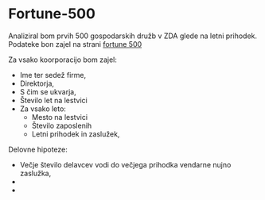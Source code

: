 # Fortune-500

Analiziral bom prvih 500 gospodarskih družb v ZDA glede na letni prihodek. Podateke bon zajel na strani
[fortune 500](https://fortune.com/fortune500/2019/search/)

Za vsako koorporacijo bom zajel:

* Ime ter sedež firme,
* Direktorja,
* S čim se ukvarja,
* Število let na lestvici
* Za vsako leto:
    - Mesto na lestvici
    - Število zaposlenih
    - Letni prihodek in zaslužek,
    

Delovne hipoteze:

- Večje število delavcev vodi do večjega prihodka vendarne nujno zaslužka,
- 
- 


